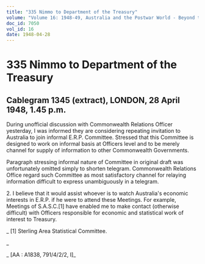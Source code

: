 ```yaml
---
title: "335 Nimmo to Department of the Treasury"
volume: "Volume 16: 1948-49, Australia and the Postwar World - Beyond the Region"
doc_id: 7050
vol_id: 16
date: 1948-04-28
---
```


# 335 Nimmo to Department of the Treasury

## Cablegram 1345 (extract), LONDON, 28 April 1948, 1.45 p.m.

During unofficial discussion with Commonwealth Relations Officer yesterday, I was informed they are considering repeating invitation to Australia to join informal E.R.P. Committee. Stressed that this Committee is designed to work on informal basis at Officers level and to be merely channel for supply of information to other Commonwealth Governments.

Paragraph stressing informal nature of Committee in original draft was unfortunately omitted simply to shorten telegram. Commonwealth Relations Office regard such Committee as most satisfactory channel for relaying information difficult to express unambiguously in a telegram.

2\. I believe that it would assist whoever is to watch Australia's economic interests in E.R.P. if he were to attend these Meetings. For example, Meetings of S.A.S.C.[1] have enabled me to make contact (otherwise difficult) with Officers responsible for economic and statistical work of interest to Treasury.

_ [1] Sterling Area Statistical Committee.

_

_ [AA : A1838, 791/4/2/2, I]_
